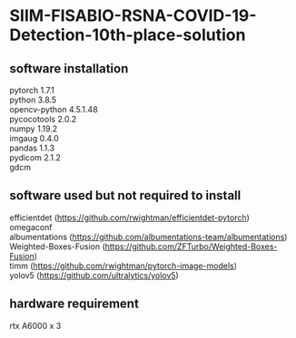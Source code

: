 # SIIM-FISABIO-RSNA-COVID-19-Detection-10th-place-solution

## software installation
pytorch                   1.7.1<br/>
python                    3.8.5<br/>
opencv-python             4.5.1.48<br/>
pycocotools               2.0.2<br/>
numpy                     1.19.2<br/>
imgaug                    0.4.0<br/>
pandas                    1.1.3<br/>
pydicom                   2.1.2<br/>
gdcm<br/>

## software used but not required to install
efficientdet (https://github.com/rwightman/efficientdet-pytorch)<br/>
omegaconf<br/>
albumentations (https://github.com/albumentations-team/albumentations)<br/>
Weighted-Boxes-Fusion (https://github.com/ZFTurbo/Weighted-Boxes-Fusion)<br/>
timm (https://github.com/rwightman/pytorch-image-models)<br/>
yolov5 (https://github.com/ultralytics/yolov5)<br/>

## hardware requirement
rtx A6000  x 3
